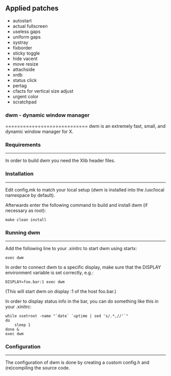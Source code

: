 ## Applied patches
- autostart
- actual fullscreen
- useless gaps
- uniform gaps
- systray
- fixborder
- sticky toggle
- hide vacent
- move resize
- attachside
- xrdb
- status click
- pertag
- cfacts for vertical size adjust
- urgent color
- scratchpad


### dwm - dynamic window manager
============================
dwm is an extremely fast, small, and dynamic window manager for X.


### Requirements
------------
In order to build dwm you need the Xlib header files.


### Installation
------------
Edit config.mk to match your local setup (dwm is installed into
the /usr/local namespace by default).

Afterwards enter the following command to build and install dwm (if
necessary as root):

    make clean install


### Running dwm
-----------
Add the following line to your .xinitrc to start dwm using startx:

    exec dwm

In order to connect dwm to a specific display, make sure that
the DISPLAY environment variable is set correctly, e.g.:

    DISPLAY=foo.bar:1 exec dwm

(This will start dwm on display :1 of the host foo.bar.)

In order to display status info in the bar, you can do something
like this in your .xinitrc:

    while xsetroot -name "`date` `uptime | sed 's/.*,//'`"
    do
    	sleep 1
    done &
    exec dwm


### Configuration
-------------
The configuration of dwm is done by creating a custom config.h
and (re)compiling the source code.
